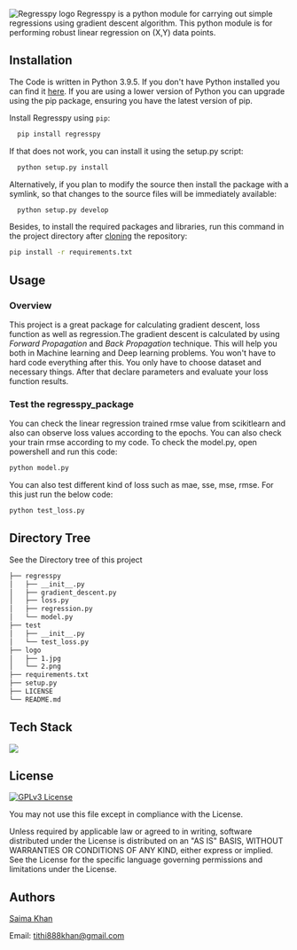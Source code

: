 ![Regresspy logo](https://github.com/saima8/Saima---Regressepy/blob/main/logo/2.png?raw=true)
Regresspy is a python module for carrying out simple regressions using gradient descent algorithm.
This python module is for performing robust linear regression on (X,Y) data points.

## Installation
The Code is written in Python 3.9.5. If you don't have Python installed you can find it [here](https://www.python.org/downloads/). If you are using a lower version of Python you can upgrade using the pip package, ensuring you have the latest version of pip.

Install Regresspy using ```pip```:

```bash
  pip install regresspy
```
If that does not work, you can install it using the setup.py script:
```bash
  python setup.py install
```
Alternatively, if you plan to modify the source then install the package with a symlink, so that changes to the source files will be immediately available:
```bash
  python setup.py develop
```
Besides, to install the required packages and libraries, run this command in the project directory after [cloning](https://www.howtogeek.com/451360/how-to-clone-a-github-repository/) the repository:
```bash
pip install -r requirements.txt
```
## Usage

### Overview

This project is a great package for calculating gradient descent, loss function as well as regression.The gradient descent is calculated by using *Forward Propagation* and *Back Propagation* technique. This will help you both in Machine learning and Deep learning problems. You won't have to hard code everything after this. You only have to choose dataset and necessary things. After that declare parameters and evaluate your loss function results.

### Test the regresspy_package

You can check the linear regression trained rmse value from scikitlearn and also can observe loss values according to the epochs. You can also check your train rmse according to my code. To check the model.py, open powershell and run this code:

```bash
python model.py
```
You can also test different kind of loss such as  mae, sse, mse, rmse. For this just run the below code: 
```bash
python test_loss.py
```




  
## Directory Tree

See the Directory tree of this project

```bash
├── regresspy 
│   ├── __init__.py
│   ├── gradient_descent.py
│   ├── loss.py
│   ├── regression.py
│   └── model.py
├── test
│   ├── __init__.py
│   └── test_loss.py
├── logo
│   ├── 1.jpg
│   └── 2.png
├── requirements.txt
├── setup.py
├── LICENSE
└── README.md
```

  
## Tech Stack

![](https://forthebadge.com/images/badges/made-with-python.svg)


  
## License

[![GPLv3 License](https://img.shields.io/badge/License-GPL%20v3-yellow.svg)](https://opensource.org/licenses/)

You may not use this file except in compliance with the License.

Unless required by applicable law or agreed to in writing, software distributed under the License is distributed on an "AS IS" BASIS, WITHOUT WARRANTIES OR CONDITIONS OF ANY KIND, either express or implied. See the License for the specific language governing permissions and limitations under the License.
## Authors

[Saima Khan](https://www.github.com/saima8)
  
  Email: tithi888khan@gmail.com